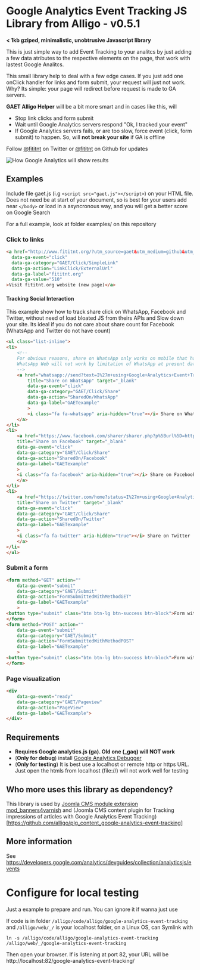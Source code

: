 # Google Analytics Event Tracking JS Library from Alligo - v0.5.1
**< 1kb gziped, minimalistic, unobtrusive Javascript library**

This is just simple way to add Event Tracking to your analitcs by just adding a
few data atributes to the respective elements on the page, that work with
lastest Google Analitcs.

This small library help to deal with a few edge cases. If you just add one
onClick handler for links and form submit, your request will just not work.
Why? Its simple: your page will redirect before request is made to GA
servers.

**GAET Alligo Helper** will be a bit more smart and in cases like this, will
- Stop link clicks and form submit
- Wait until Google Analytics servers respond "Ok, I tracked your event"
- If Google Analytics servers fails, or are too slow, force event (click,
form submit) to happen. So, will **not break your site** if GA is offline

Follow [@fititnt](https://twitter.com/fititnt) on Twitter or
[@fititnt](https://github.com/fititnt) on Github for updates

<img src="https://raw.githubusercontent.com/alligo/google-analytics-event-tracking/master/examples/sevents.png" alt="How Google Analytics will show results"/>

## Examples
Include file gaet.js (i.g `<script src="gaet.js"></script>`) on your HTML file. Does not
need be at start of your document, so is best for your users add near `</body>` or
load in a asyncronous way, and you will get a better score on Google Search

For a full example, look at folder examples/ on this repository

### Click to links

```html
<a href="http://www.fititnt.org/?utm_source=gaet&utm_medium=github&utm_campaign=gaet" target="_blank"
  data-ga-event="click"
  data-ga-category="GAET/Click/SimpleLink"
  data-ga-action="LinkClick/ExternalUrl"
  data-ga-label="fititnt.org"
  data-ga-value="510"
>Visit fititnt.org website (new page)</a>
```

#### Tracking Social Interaction
This example show how to track share click on WhatsApp, Facebook and Twitter, without need
of load bloated JS from theirs APIs and Slow down your site. Its ideal if you do not
care about share count for Facebook (WhatsApp and Twitter do not have count)


```html
<ul class="list-inline">
<li>
    <!--
    For obvious reasons, share on WhatsApp only works on mobile that have WhatsApp installed
    WhatsApp Web will not work by limitation of WhatsApp at present date
    -->
    <a href="whatsapp://send?text=I%27m+using+Google+Analytics+Event+Tracking+from+Alligo+https%3A%2F%2Fgithub.com%2Falligo%2Fgoogle-analytics-event-tracking"
        title="Share on WhatsApp" target="_blank"
        data-ga-event="click"
        data-ga-category="GAET/Click/Share"
        data-ga-action="SharedOn/WhatsApp"
        data-ga-label="GAETexample"
        >
        <i class="fa fa-whatsapp" aria-hidden="true"></i> Share on WhatsApp
    </a>
</li>
<li>
    <a href="https://www.facebook.com/sharer/sharer.php?p%5Burl%5D=https%3A%2F%2Fgithub.com%2Falligo%2Fgoogle-analytics-event-tracking"
    title="Share on Facebook" target="_blank"
    data-ga-event="click"
    data-ga-category="GAET/Click/Share"
    data-ga-action="SharedOn/Facebook"
    data-ga-label="GAETexample"
    >
    <i class="fa fa-facebook" aria-hidden="true"></i> Share on Facebook
    </a>
</li>
<li>
    <a href="https://twitter.com/home?status=I%27m+using+Google+Analytics+Event+Tracking+from+Alligo+https%3A%2F%2Fgithub.com%2Falligo%2Fgoogle-analytics-event-tracking"
    title="Share on Twitter" target="_blank"
    data-ga-event="click"
    data-ga-category="GAET/Click/Share"
    data-ga-action="SharedOn/Twitter"
    data-ga-label="GAETexample"
    >
    <i class="fa fa-twitter" aria-hidden="true"></i> Share on Twitter
    </a>
</li>
</ul>
```
### Submit a form

```html
<form method="GET" action=""
    data-ga-event="submit"
    data-ga-category="GAET/Submit"
    data-ga-action="FormSubmittedWithMethodGET"
    data-ga-label="GAETexample"
    >
<button type="submit" class="btn btn-lg btn-success btn-block">Form with Method GET</button>
</form>
<form method="POST" action=""
    data-ga-event="submit"
    data-ga-category="GAET/Submit"
    data-ga-action="FormSubmittedWithMethodPOST"
    data-ga-label="GAETexample"
    >
<button type="submit" class="btn btn-lg btn-success btn-block">Form with Method POST</button>
</form>
```
### Page visualization

```html
<div
    data-ga-event="ready"
    data-ga-category="GAET/Pageview"
    data-ga-action="PageView"
    data-ga-label="GAETexample">
</div>
```
## Requirements
- **Requires Google analytics.js (ga). Old one (_gaq) will NOT work**
- (**Only for debug**) install [Google Analytics Debugger](https://chrome.google.com/webstore/detail/google-analytics-debugger/jnkmfdileelhofjcijamephohjechhna)
- (**Only for testing**) It is best use a localhost or remote http or https URL. Just open
the htmls from localhost (file://) will not work well for testing

## Who more uses this library as dependency?

This library is used by [Joomla CMS module extension mod_banners4varnish](https://github.com/alligo/mod_banners4varnish)
and (Joomla CMS content plugin for Tracking impressions of articles with Google Analytics Event Tracking)[https://github.com/alligo/plg_content_google-analytics-event-tracking]

## More information
See https://developers.google.com/analytics/devguides/collection/analyticsjs/events

# Configure for local testing
Just a example to prepare and run. You can ignore it if wanna just use

If code is in folder `/alligo/code/alligo/google-analytics-event-tracking` and
`/alligo/web/_/` is your localhost folder, on a Linux OS, can Symlink with

`ln -s /alligo/code/alligo/google-analytics-event-tracking /alligo/web/_/google-analytics-event-tracking`

Then open your browser. If is listening at port 82, your URL will be
http://localhost:82/google-analytics-event-tracking/

<!--
<img src=http://www.google-analytics.com/__utm.gif?utmac=UA-37321963-4&utmp=/readme.md&utmcc=__utma%3Dxpto
/>
-->